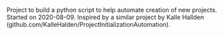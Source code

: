 Project to build a python script to help automate creation of new projects.
Started on 2020-08-09.
Inspired by a similar project by Kalle Hallden (github.com/KalleHalden/ProjectInitializationAutomation).
